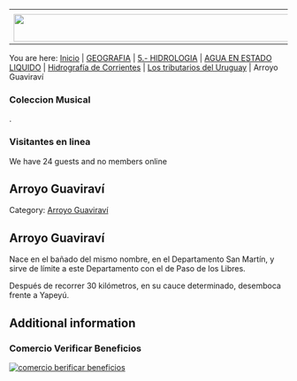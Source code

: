 <table><tbody><tr><td><center></center></td></tr><tr><td><center><a href="https://www.corrientes.gov.ar/" target="_blank"><img src="http://descubrircorrientes.com.ar/2012/index.php/1566-geografia/5-hidrologia/agua-en-estado-liquido/hidrografia-de-corrientes/los-tributarios-del-uruguay/banner-corrientes.jpg" width="580" height="50" alt=""></a></center></td></tr></tbody></table>

You are here: [Inicio](http://descubrircorrientes.com.ar/2012/) | [GEOGRAFIA](http://descubrircorrientes.com.ar/2012/index.php/410-geografia) | [5.- HIDROLOGIA](http://descubrircorrientes.com.ar/2012/index.php/417-geografia/5-hidrologia) | [AGUA EN ESTADO LIQUIDO](http://descubrircorrientes.com.ar/2012/index.php/1488-geografia/5-hidrologia/agua-en-estado-liquido) | [Hidrografía de Corrientes](http://descubrircorrientes.com.ar/2012/index.php/1545-geografia/5-hidrologia/agua-en-estado-liquido/hidrografia-de-corrientes) | [Los tributarios del Uruguay](http://descubrircorrientes.com.ar/2012/index.php/1549-geografia/5-hidrologia/agua-en-estado-liquido/hidrografia-de-corrientes/los-tributarios-del-uruguay) | Arroyo Guaviraví

### Coleccion Musical

.

### Visitantes en linea

We have 24 guests and no members online

## Arroyo Guaviraví

Category: [Arroyo Guaviraví](http://descubrircorrientes.com.ar/2012/index.php/1566-geografia/5-hidrologia/agua-en-estado-liquido/hidrografia-de-corrientes/los-tributarios-del-uruguay/arroyo-guaviravi)

## **Arroyo Guaviraví**

Nace en el bañado del mismo nombre, en el Departamento San Martín, y sirve de límite a este Departamento con el de Paso de los Libres.

Después de recorrer 30 kilómetros, en su cauce determinado, desemboca frente a Yapeyú.

## Additional information

### Comercio Verificar Beneficios

[![comercio berificar beneficios](http://descubrircorrientes.com.ar/2012/index.php/1566-geografia/5-hidrologia/agua-en-estado-liquido/hidrografia-de-corrientes/los-tributarios-del-uruguay/images/botones_beneficios/comercio_berificar_beneficios.png)](http://descubrircomercio.zapto.org/)